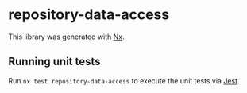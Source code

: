# repository-data-access

This library was generated with [Nx](https://nx.dev).

## Running unit tests

Run `nx test repository-data-access` to execute the unit tests via [Jest](https://jestjs.io).
